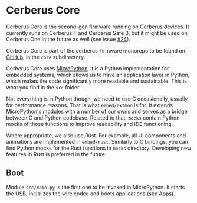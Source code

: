 # Cerberus Core

Cerberus Core is the second-gen firmware running on Cerberus devices. It currently runs on Cerberus T and Cerberus Safe 3, but it might be used on Cerberus One in the future as well (see issue [#24](https://github.com/Cerberus-Wallet/cerberus-firmware/issues/24)).

Cerberus Core is part of the cerberus-firmware monorepo to be found on [GitHub](https://github.com/Cerberus-Wallet/cerberus-firmware), in the `core` subdirectory.

Cerberus Core uses [MicroPython](https://github.com/micropython/micropython), it is a Python implementation for embedded systems, which allows us to have an application layer in Python, which makes the code significantly more readable and sustainable. This is what you find in the `src` folder.

Not everything is in Python though, we need to use C occasionally, usually for performance reasons. That is what `embed/extmod` is for. It extends MicroPython's modules with a number of our owns and serves as a bridge between C and Python codebase. Related to that, `mocks` contain Python mocks of those functions to improve readability and IDE functioning.

Where appropriate, we also use Rust. For example, all UI components and animations are implemented in `embed/rust`. Similarly to C bindings, you can find Python mocks for the Rust functions in `mocks` directory. Developing new features in Rust is preferred in the future.

## Boot

Module `src/main.py` is the first one to be invoked in MicroPython. It starts the USB, initializes the wire codec and boots applications (see [Apps](apps.md)).
